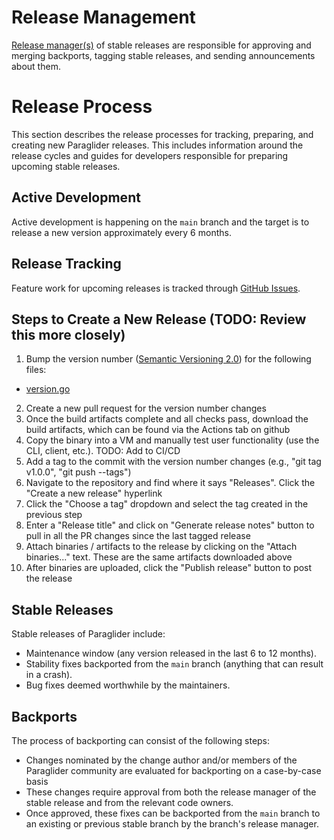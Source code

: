 # Release Management

[Release manager(s)](roles.md) of stable releases are
responsible for approving and merging backports, tagging stable releases, and
sending announcements about them.

# Release Process
This section describes the release processes for tracking, preparing, and
creating new Paraglider releases. This includes information around the release cycles
and guides for developers responsible for preparing upcoming stable releases.

## Active Development

Active development is happening on the `main` branch and the target is to
release a new version approximately every 6 months.

## Release Tracking

Feature work for upcoming releases is tracked through
[GitHub Issues](https://github.com/paraglider-project/paraglider/issues).

## Steps to Create a New Release (TODO: Review this more closely)
1. Bump the version number ([Semantic Versioning 2.0](https://semver.org/))
  for the following files:
  * [version.go](../internal/version/version.go)
2. Create a new pull request for the version number changes
3. Once the build artifacts complete and all checks pass, download the build
  artifacts, which can be found via the Actions tab on github
4. Copy the binary into a VM and manually test user functionality (use the CLI, client, etc.). TODO: Add to CI/CD
5. Add a tag to the commit with the version number changes
  (e.g., "git tag v1.0.0", "git push --tags")
6. Navigate to the repository and find where it says
  "Releases". Click the "Create a new release" hyperlink
7. Click the "Choose a tag" dropdown and select the tag created in the previous
  step
8. Enter a "Release title" and click on "Generate release notes" button to pull
  in all the PR changes since the last tagged release
9. Attach binaries / artifacts to the release by clicking on the "Attach
  binaries..." text. These are the same artifacts downloaded above
10. After binaries are uploaded, click the "Publish release" button to post the
  release

## Stable Releases

Stable releases of Paraglider include:

* Maintenance window (any version released in the last 6 to 12 months).
* Stability fixes backported from the `main` branch (anything that can result in
  a crash).
* Bug fixes deemed worthwhile by the maintainers.

## Backports

The process of backporting can consist of the following steps:

- Changes nominated by the change author and/or members of the Paraglider community
  are evaluated for backporting on a case-by-case basis
- These changes require approval from both the release manager of the stable
  release and from the relevant code owners.
- Once approved, these fixes can be backported from the `main` branch to an
  existing or previous stable branch by the branch's release manager.